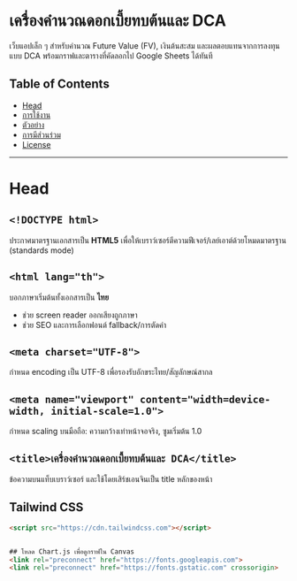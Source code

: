 # เครื่องคำนวณดอกเบี้ยทบต้นและ DCA

เว็บแอปเล็ก ๆ สำหรับคำนวณ Future Value (FV), เงินต้นสะสม และผลตอบแทนจากการลงทุนแบบ DCA พร้อมกราฟและตารางที่คัดลอกไป Google Sheets ได้ทันที

## Table of Contents
- [Head](#head)
- [การใช้งาน](#การใช้งาน)
- [ตัวอย่าง](#ตัวอย่าง)
- [การมีส่วนร่วม](#การมีส่วนร่วม)
- [License](#license)

---

# Head

## `<!DOCTYPE html>`
ประกาศมาตรฐานเอกสารเป็น **HTML5** เพื่อให้เบราว์เซอร์ตีความฟีเจอร์/เลย์เอาต์ด้วยโหมดมาตรฐาน (standards mode)

## `<html lang="th">`
บอกภาษาเริ่มต้นทั้งเอกสารเป็น **ไทย**  
- ช่วย screen reader ออกเสียงถูกภาษา  
- ช่วย SEO และการเลือกฟอนต์ fallback/การตัดคำ

## `<meta charset="UTF-8">`
กำหนด encoding เป็น UTF-8 เพื่อรองรับอักขระไทย/สัญลักษณ์สากล

## `<meta name="viewport" content="width=device-width, initial-scale=1.0">`
กำหนด scaling บนมือถือ: ความกว้างเท่าหน้าจอจริง, ซูมเริ่มต้น 1.0

## `<title>เครื่องคำนวณดอกเบี้ยทบต้นและ DCA</title>`
ข้อความบนแท็บเบราว์เซอร์ และใช้โดยเสิร์ชเอนจินเป็น title หลักของหน้า

## Tailwind CSS
```html
<script src="https://cdn.tailwindcss.com"></script>


## โหลด Chart.js เพื่อดูกราฟใน Canvas
<link rel="preconnect" href="https://fonts.googleapis.com">
<link rel="preconnect" href="https://fonts.gstatic.com" crossorigin>
